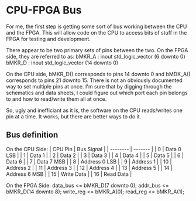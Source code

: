 # CPU-FPGA Bus
For me, the first step is getting some sort of bus working between
the CPU and the FPGA.  This will allow code on the CPU to access
bits of stuff in the FPGA for testing and development.

There appear to be two primary sets of pins between the two.  On the
FPGA side, they are referred to as:
bMKR_A : inout std_logic_vector (6 downto 0)
bMKR_D : inout std_logic_vector (14 downto 0)

On the CPU side, bMKR_D() corresponds to pins 14 downto 0 and bMDK_A()
corresponds to pins 21 downto 15.  There is not an obviously documented
way to set multiple pins at once.  I'm sure that by digging through the
schematics and data sheets, I could figure out which port each pin belongs
to and how to read/write them all at once.

So, ugly and inefficiant as it is, the software on the CPU reads/writes
one pin at a time.  It works, but there are better ways to do it.

## Bus definition
On the CPU Side:
| CPU Pin | Bus Signal |
| -------- | ------- |
| 0 | Data 0 LSB |
| 1 | Data 1 |
| 2 | Data 2 |
| 3 | Data 3 |
| 4 | Data 4 |
| 5 | Data 5 |
| 6 | Data 6 |
| 7 | Data 7 MSB |
| 8 | Address 0 LSB |
| 9 | Address 1 |
| 10 | Address 2 |
| 11 | Address 3 |
| 12 | Address 4 |
| 13 | Address 5 |
| 14 | Address 6 MSB |
| 15 | Write Data |
| 16 | Read Data |

On the FPGA Side:
data_bus <= bMKR_D(7 downto 0);
addr_bus <= bMKR_D(14 downto 8);
write_reg <= bMKR_A(0);
read_reg <= bMKR_A(1);

